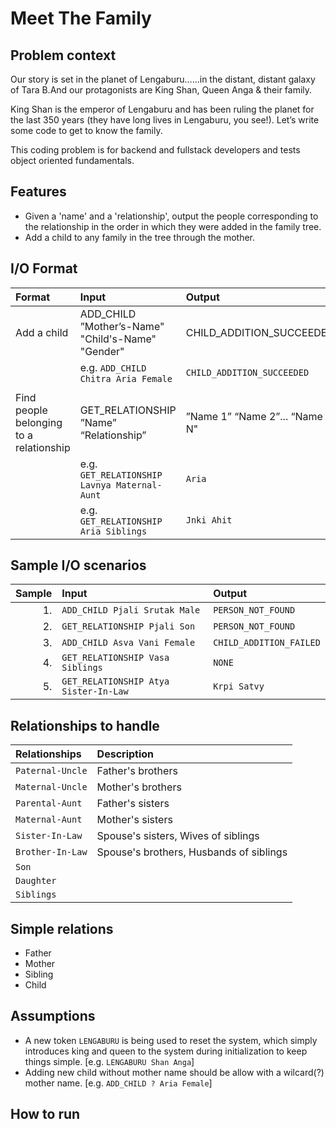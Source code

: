 # Meet The Family

## Problem context
Our story is set in the planet of Lengaburu......in the distant, distant galaxy of Tara B.And our protagonists are King
Shan, Queen Anga & their family.

King Shan is the emperor of Lengaburu and has been ruling the planet for the last 350 years (they have long lives in
Lengaburu, you see!). Let’s write some code to get to know the family.

This coding problem is for backend and fullstack developers and tests object oriented fundamentals.

## Features
+ Given a 'name' and a 'relationship', output the people corresponding to the relationship in the order in which they were added in the family tree.
+ Add a child to any family in the tree through the mother.

## I/O Format
| Format | Input | Output |
|:-------|:------|:-------|
| Add a child | ADD_CHILD ”Mother’s-Name" "Child's-Name" "Gender" | CHILD_ADDITION_SUCCEEDED |
| | e.g. `ADD_CHILD Chitra Aria Female` | `CHILD_ADDITION_SUCCEEDED` |
| | | |
| Find people belonging to a relationship | GET_RELATIONSHIP ”Name” “Relationship” | ”Name 1” “Name 2”... “Name N" |
| | e.g. `GET_RELATIONSHIP Lavnya Maternal-Aunt` | `Aria` |
| | e.g. `GET_RELATIONSHIP Aria Siblings` | `Jnki Ahit` |

## Sample I/O scenarios
| Sample | Input | Output |
|-------:|:------|:-------|
| 1. | `ADD_CHILD Pjali Srutak Male` | `PERSON_NOT_FOUND` |
| 2. | `GET_RELATIONSHIP Pjali Son` | `PERSON_NOT_FOUND` |
| 3. | `ADD_CHILD Asva Vani Female` | `CHILD_ADDITION_FAILED` |
| 4. | `GET_RELATIONSHIP Vasa Siblings` | `NONE` |
| 5. | `GET_RELATIONSHIP Atya Sister-In-Law` | `Krpi Satvy` |

## Relationships to handle
| Relationships | Description |
|:--------------|:-----------|
| `Paternal-Uncle` | Father's brothers |
| `Maternal-Uncle` | Mother's brothers |
| `Parental-Aunt` | Father's sisters |
| `Maternal-Aunt` | Mother's sisters |
| `Sister-In-Law` | Spouse's sisters, Wives of siblings |
| `Brother-In-Law` | Spouse's brothers, Husbands of siblings |
| `Son` | |
| `Daughter` | |
| `Siblings` | |

## Simple relations
+ Father
+ Mother
+ Sibling
+ Child

## Assumptions
+ A new token `LENGABURU` is being used to reset the system, which simply introduces king and queen to the system during
 initialization to keep things simple. [e.g. `LENGABURU Shan Anga`]
+ Adding new child without mother name should be allow with a wilcard(?) mother name. [e.g. `ADD_CHILD ? Aria Female`] 

## How to run


